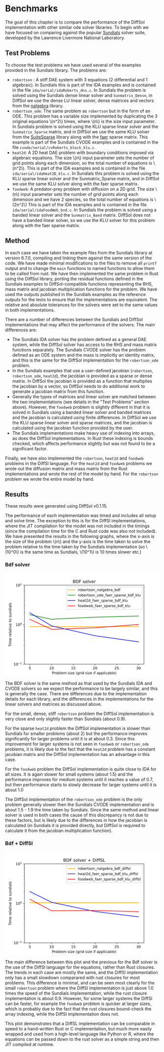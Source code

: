 # Benchmarks

The goal of this chapter is to compare the performance of the DiffSol
implementation with other similar ode solver libraries. To begin with we have
focused on comparing against the popular
[Sundials](https://github.com/LLNL/sundials) solver suite, developed by the
Lawrence Livermore National Laboratory. 

## Test Problems
To choose the test problems we have used several of the examples provided in the Sundials library. The problems are:
- `robertson` : A stiff DAE system with 3 equations (2 differential and 1 algebraic). In Sundials this is part of the IDA examples 
  and is contained in the file `ida/serial/idaRoberts_dns.c`. In Sundials the problem is solved using the Sundials dense linear solver and `Sunmatrix_Dense`, in DiffSol we use the
  dense LU linear solver, dense matrices and vectors from the [nalgebra](https://nalgebra.org) library.
- `robertson_ode`: The same problem as `robertson` but in the form of an ODE. This problem has a variable size implemented 
  by duplicating the 3 original equations \\(n^2\\) times, where \\(n\\) is the size input parameter. In Sundials problem is solved using the KLU sparse linear solver and the `Sunmatrix_Sparse` matrix, and in DiffSol we use the
  same KLU solver from the [SuiteSparse](https://github.com/DrTimothyAldenDavis/SuiteSparse) library along with the [faer](https://github.com/sarah-ek/faer-rs) sparse matrix. 
  This example is part of the Sundials CVODE examples and is contained in the file `cvode/serial/cvRoberts_block_klu.c`.
- `heat2d`: A 2D heat DAE problem with boundary conditions imposed via algebraic equations. The size \\(n\\) input parameter sets the number of grid points along each dimension, so the
  total number of equations is \\(n^2\\). This is part of the IDA examples and is contained in the file `ida/serial/idaHeat2D_klu.c`. 
  In Sundials this problem is solved using the KLU sparse linear solver and the Sunmatrix_Sparse matrix, and in DiffSol we use the same KLU solver along with the faer sparse matrix.
- `foodweb`: A predator-prey problem with diffusion on a 2D grid. The size \\(n\\) input parameter sets the number of grid points along each dimension and we have 2 species, so the
  total number of equations is \\(2n^2\\) This is part of the IDA examples and is contained in the file `ida/serial/idaFoodWeb_bnd.c`.
  In Sundials the problem is solved using a banded linear solver and the `Sunmatrix_Band` matrix. DiffSol does not have a banded linear solver, so we use the KLU solver for this problem along with the faer sparse matrix.

## Method

In each case we have taken the example files from the Sundials library at version 6.7.0, compiling and linking them against the same version of the code. 
We have made minimal modifications to the files to remove all `printf` output and to change the `main` functions to named functions to allow them to be called from rust.
We have then implemented the same problem in Rust using the DiffSol library, porting the residual functions defined in the Sundials examples to DiffSol-compatible functions representing the RHS, mass matrix and jacobian multiplication functions for the problem.
We have used the outputs published in the Sundials examples as the reference outputs for the tests to ensure that the implementations are equivalent. 
The relative and absolute tolerances for the solvers were set to the same values in both implementations.

There are a number of differences between the Sundials and DiffSol implementations that may affect the performance of the solvers. The main differences are:
- The Sundials IDA solver has the problem defined as a general DAE system, while the DiffSol solver has access to the RHS and mass matrix functions separately.
  The Sundials CVODE solver has the problem defined as an ODE system and the mass is implicitly an identity matrix, and this is the same for the DiffSol implementation for the `robertson_ode` problem. 
- In the Sundials examples that use a user-defined jacobian (`robertson`, `robertson_ode`, `heat2d`), the jacobian is provided as a sparse or dense matrix. In DiffSol the jacobian is provided as a function that multiplies the jacobian by a vector,
  so DiffSol needs to do additional work to generate a jacobian matrix from this function.
- Generally the types of matrices and linear solver are matched between the two implementations (see details in the "Test Problems" section above). However, the `foodweb` problem is slightly different in that 
  it is solved in Sundials using a banded linear solver and banded matrices and the jacobian is calculated using finite differences.
  In DiffSol we use the KLU sparse linear solver and sparse matrices, and the jacobian is calculated using the jacobian function provided by the user.
- The Sundials implementations make heavy use of indexing into arrays, as does the DiffSol implementations. In Rust these indexing is bounds checked, which affects performance slightly but was not found to be a significant factor. 

Finally, we have also implemented the `robertson`, `heat2d` and `foodweb`
problems in the DiffSl language. For the `heat2d` and `foodweb` problems we
wrote out the diffusion matrix and mass matrix from the Rust implementations and
wrote the rest of the model by hand. For the `robertson` problem we wrote the
entire model by hand. 

## Results

These results were generated using DiffSol v0.1.15.

The performance of each implementation was timed and includes all setup and solve time. The exception to this is for the DiffSl implementations, where the JIT compilation for the model was not included in the timings 
(since the compilation time for the C and Rust code was also not included). 
We have presented the results in the following graphs, where the x-axis is the size of the problem \\(n\\) and the y-axis is the time taken to solve the problem relative to the time taken by the Sundials implementation 
(so \\(10^0\\) is the same time as Sundials, \\(10^1\\) is 10 times slower etc.)

### Bdf solver


![Bdf](./images/benchmarks/bench_bdf.svg)

The BDF solver is the same method as that used by the Sundials IDA and CVODE solvers so we expect the performance to be largely similar, and this is generally the case.
There are differences due to the implementation details for each library, and the differences in the implementations for the linear solvers and matrices as discussed above.

For the small, dense, stiff `robertson` problem the DiffSol implementation is very close and only slightly faster than Sundials (about 0.9).

For the sparse `heat2d` problem the DiffSol implementation is slower than Sundials for smaller problems (about 2) but the performance improves significantly for larger problems until it is at about 0.3.
Since this improvement for larger systems is not seen in `foodweb` or `robertson_ode` problems, it is likely due to the fact that the `heat2d` problem has a constant jacobian matrix and the DiffSol implementation has an advantage in this case.

For the `foodweb` problem the DiffSol implementation is quite close to IDA for all sizes.
It is again slower for small systems (about 1.5) and the performance improves for medium systems until it reaches a value of 0.7, but then performance starts to slowly decrease for larger systems until it is about 1.0 

The DiffSol implementation of the `robertson_ode` problem is the only problem generally slower then the Sundials CVODE implementation and is about 1.5 - 1.9 the time taken by Sundials. Since the same method and linear solver is used in both cases the cause of this discrepancy is not
due to these factors, but is likely due to the differences in how the jacobian is calculated (in Sundials it is provided directly, but DiffSol is required to calculate it from the jacobian multiplication function).

### Bdf + DiffSl

![Bdf + DiffSl](./images/benchmarks/bench_bdf_diffsl.svg)

The main difference between this plot and the previous for the Bdf solver is the use of the DiffSl language for the equations, rather than Rust closures. 
The trends in each case are mostly the same, and the DiffSl implementation only has a small slowdown comparared with rust closures for most problems.
This difference is minimal, and can be seen most clearly for the small `robertson` problem where the DiffSl implementation is just above 1.0 times the speed of the Sundials implementation, while the rust closure implementation is about 0.9.
However, for some larger systems the DiffSl can be faster, for example the `foodweb` problem is quicker at larger sizes, which is probably due to the fact that the rust closures bound-check the array indexing, while the DiffSl implementation does not.

This plot demonstrates that a DiffSL implementation can be comparable in speed to a hand-written Rust or C implementation, but much more easily wrapped and used from a high-level language like Python or R, where the equations can be passed down
to the rust solver as a simple string and then JIT compiled at runtime.
